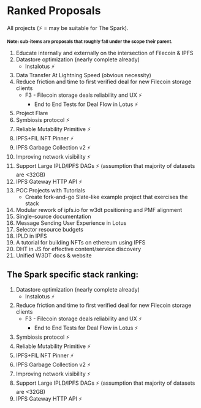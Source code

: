 # Ranked Proposals

All projects (⚡️ = may be suitable for The Spark).

**<small>Note: sub-items are proposals that roughly fall under the scope their parent.</small>**

1. Educate internally and externally on the intersection of Filecoin & IPFS
1. Datastore optimization (nearly complete already)
    * Instalotus ⚡️
1. Data Transfer At Lightning Speed (obvious necessity)
1. Reduce friction and time to first verified deal for new Filecoin storage clients
    * F3 - Filecoin storage deals reliability and UX ⚡️
        * End to End Tests for Deal Flow in Lotus ⚡️
1. Project Flare
1. Symbiosis protocol ⚡️
1. Reliable Mutability Primitive ⚡️
1. IPFS+FIL NFT Pinner ⚡️
1. IPFS Garbage Collection v2 ⚡️
1. Improving network visibility ⚡️
1. Support Large IPLD/IPFS DAGs ⚡️ (assumption that majority of datasets are <32GB)
1. IPFS Gateway HTTP API ⚡️
1. POC Projects with Tutorials
    * Create fork-and-go Slate-like example project that exercises the stack
1. Modular rework of ipfs.io for w3dt positioning and PMF alignment
1. Single-source documentation
1. Message Sending User Experience in Lotus
1. Selector resource budgets
1. IPLD in IPFS
1. A tutorial for building NFTs on ethereum using IPFS
1. DHT in JS for effective content/service discovery
1. Unified W3DT docs & website

## The Spark specific stack ranking:

1. Datastore optimization (nearly complete already)
    * Instalotus ⚡️
1. Reduce friction and time to first verified deal for new Filecoin storage clients
    * F3 - Filecoin storage deals reliability and UX ⚡️
        * End to End Tests for Deal Flow in Lotus ⚡️
1. Symbiosis protocol ⚡️
1. Reliable Mutability Primitive ⚡️
1. IPFS+FIL NFT Pinner ⚡️
1. IPFS Garbage Collection v2 ⚡️
1. Improving network visibility ⚡️
1. Support Large IPLD/IPFS DAGs ⚡️ (assumption that majority of datasets are <32GB)
1. IPFS Gateway HTTP API ⚡️
